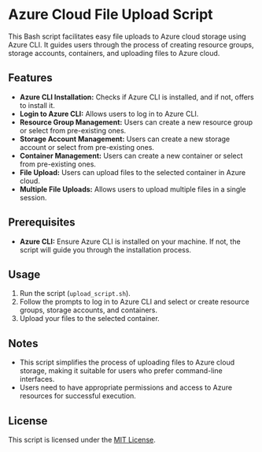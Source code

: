 # Azure Cloud File Upload Script

This Bash script facilitates easy file uploads to Azure cloud storage using Azure CLI. It guides users through the process of creating resource groups, storage accounts, containers, and uploading files to Azure cloud.

## Features

- **Azure CLI Installation:** Checks if Azure CLI is installed, and if not, offers to install it.
- **Login to Azure CLI:** Allows users to log in to Azure CLI.
- **Resource Group Management:** Users can create a new resource group or select from pre-existing ones.
- **Storage Account Management:** Users can create a new storage account or select from pre-existing ones.
- **Container Management:** Users can create a new container or select from pre-existing ones.
- **File Upload:** Users can upload files to the selected container in Azure cloud.
- **Multiple File Uploads:** Allows users to upload multiple files in a single session.

## Prerequisites

- **Azure CLI:** Ensure Azure CLI is installed on your machine. If not, the script will guide you through the installation process.

## Usage

1. Run the script (`upload_script.sh`).
2. Follow the prompts to log in to Azure CLI and select or create resource groups, storage accounts, and containers.
3. Upload your files to the selected container.

## Notes

- This script simplifies the process of uploading files to Azure cloud storage, making it suitable for users who prefer command-line interfaces.
- Users need to have appropriate permissions and access to Azure resources for successful execution.

## License

This script is licensed under the [MIT License](LICENSE).
